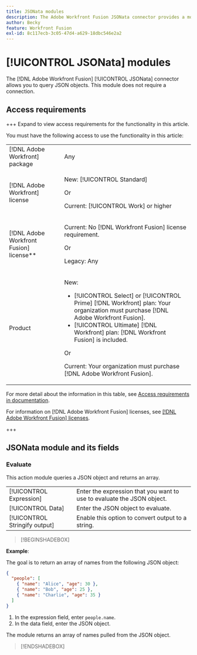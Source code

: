 ```yaml
---
title: JSONata modules
description: The Adobe Workfront Fusion JSONata connector provides a module to process data in JSON format so that Adobe Workfront Fusion can further work with the data content.
author: Becky
feature: Workfront Fusion
exl-id: 8c117ecb-3c05-47d4-a629-18dbc546e2a2
---
```

# [!UICONTROL JSONata] modules

The [!DNL Adobe Workfront Fusion] [!UICONTROL JSONata] connector allows you to query JSON objects. This module does not require a connection.

## Access requirements

+++ Expand to view access requirements for the functionality in this article.

You must have the following access to use the functionality in this article:

<table style="table-layout:auto">
 <col> 
 <col> 
 <tbody> 
  <tr> 
   <td role="rowheader">[!DNL Adobe Workfront] package</td> 
   <td> <p>Any</p> </td> 
  </tr> 
  <tr data-mc-conditions=""> 
   <td role="rowheader">[!DNL Adobe Workfront] license</td> 
   <td> <p>New: [!UICONTROL Standard]</p><p>Or</p><p>Current: [!UICONTROL Work] or higher</p> </td> 
  </tr> 
  <tr> 
   <td role="rowheader">[!DNL Adobe Workfront Fusion] license**</td> 
   <td>
   <p>Current: No [!DNL Workfront Fusion] license requirement.</p>
   <p>Or</p>
   <p>Legacy: Any </p>
   </td> 
  </tr> 
  <tr> 
   <td role="rowheader">Product</td> 
   <td>
   <p>New:</p> <ul><li>[!UICONTROL Select] or [!UICONTROL Prime] [!DNL Workfront] plan: Your organization must purchase [!DNL Adobe Workfront Fusion].</li><li>[!UICONTROL Ultimate] [!DNL Workfront] plan: [!DNL Workfront Fusion] is included.</li></ul>
   <p>Or</p>
   <p>Current: Your organization must purchase [!DNL Adobe Workfront Fusion].</p>
   </td> 
  </tr>
 </tbody> 
</table>

For more detail about the information in this table, see [Access requirements in documentation](/help/workfront-fusion/references/licenses-and-roles/access-level-requirements-in-documentation.md).

For information on [!DNL Adobe Workfront Fusion] licenses, see [[!DNL Adobe Workfront Fusion] licenses](/help/workfront-fusion/set-up-and-manage-workfront-fusion/licensing-operations-overview/license-automation-vs-integration.md).

+++

## JSONata module and its fields

### Evaluate

This action module queries a JSON object and returns an array.

<table style="table-layout:auto"> 
 <col data-mc-conditions=""> 
 <col data-mc-conditions=""> 
 <tbody> 
  <tr> 
   <td role="rowheader">[!UICONTROL Expression]</td> 
   <td>Enter the expression that you want to use to evaluate the JSON object. </td> 
  </tr> 
  <tr> 
   <td role="rowheader">[!UICONTROL Data] </td> 
   <td> Enter the JSON object to evaluate.  </td> 
  </tr> 
  <tr> 
   <td role="rowheader">[!UICONTROL Stringify output] </td> 
   <td> Enable this option to convert output to a string.  </td> 
  </tr> 
  </tbody>
  </table>

>[!BEGINSHADEBOX]

**Example**:

The goal is to return an array of names from the following JSON object:

```JSON
{
  "people": [
    { "name": "Alice", "age": 30 },
    { "name": "Bob", "age": 25 },
    { "name": "Charlie", "age": 35 }
  ]
}
```

1. In the expression field, enter `people.name`.
1. In the data field, enter the JSON object.

The module returns an array of names pulled from the JSON object.

>[!ENDSHADEBOX]
